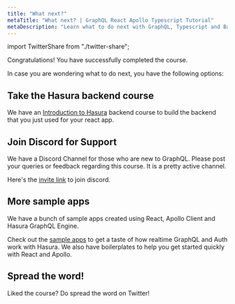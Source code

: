 ```yaml
---
title: "What next?"
metaTitle: "What next? | GraphQL React Apollo Typescript Tutorial"
metaDescription: "Learn what to do next with GraphQL, Typescript and Backend with more community resources. Join our discord channel for support."
---
```


import TwitterShare from "./twitter-share";

Congratulations! You have successfully completed the course.

In case you are wondering what to do next, you have the following options:

## Take the Hasura backend course
We have an [Introduction to Hasura](https://hasura.io/learn/graphql/hasura/introduction/) backend course to build the backend that you just used for your react app.

## Join Discord for Support
We have a Discord Channel for those who are new to GraphQL. Please post your queries or feedback regarding this course. It is a pretty active channel.

Here's the [invite link](https://hasura.io/discord) to join discord.

## More sample apps
We have a bunch of sample apps created using React, Apollo Client and Hasura GraphQL Engine.

Check out the [sample apps](https://hasura.io/sample-apps) to get a taste of how realtime GraphQL and Auth work with Hasura. We also have boilerplates to help you get started quickly with React and Apollo.

## Spread the word!
Liked the course? 
Do spread the word on Twitter! <TwitterShare />